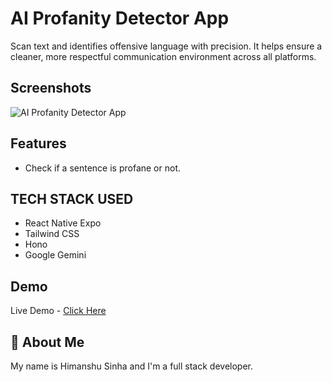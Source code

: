 # AI Profanity Detector App

Scan text and identifies offensive language with precision. It helps ensure a cleaner, more respectful communication environment across all platforms.

## Screenshots

![AI Profanity Detector App](https://github.com/user-attachments/assets/2b54889b-01cd-4065-b7bd-3092287b2449)

## Features

- Check if a sentence is profane or not.

## TECH STACK USED

- React Native Expo
- Tailwind CSS
- Hono
- Google Gemini

## Demo

Live Demo - [Click Here](https://www.youtube.com/shorts/Q5vKbt_eLwc)

## 🚀 About Me

My name is Himanshu Sinha and I'm a full stack developer.

